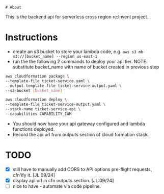 	# About

This is the backend api for serverless cross region re:Invent project...


# Instructions

- create an s3 bucket to store your lambda code, e.g. ` aws s3 mb s3://[bucket_name] --region us-east-1 `
- run the the following 2 commands to deploy your api tier. 
NOTE: substitute bucket_name with name of bucket created in previous step

```bash
aws cloudformation package \
--template-file ticket-service.yaml \
--output-template-file ticket-service-output.yaml \
--s3-bucket [bucket_name]
```

```bash
aws cloudformation deploy \
--template-file ticket-service-output.yaml \
--stack-name ticket-service-api \
--capabilities CAPABILITY_IAM
```

- You should now have your api gateway configured and lambda 
functions deployed. 
- Record the api url from outputs section of cloud formation stack.


# TODO
- [X] still have to manually add CORS to API options pre-flight 
requests, cfn'ify it. [JL:09/24]
- [X] display api url in cfn outputs section. [JL:09/24]
- [ ] nice to have - automate via code pipeline.
